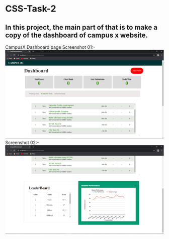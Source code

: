 # CSS-Task-2
## In this project, the main part of that is to make a copy of the dashboard of campus x website.
CampusX Dashboard page 
Screenshot 01:-
![](https://github.com/jaak072/CSS-Task-2/blob/master/Screenshot/Screenshot%20-1.png)
Screenshot 02:-
![](https://github.com/jaak072/CSS-Task-2/blob/master/Screenshot/Screenshot%20-2.png)

